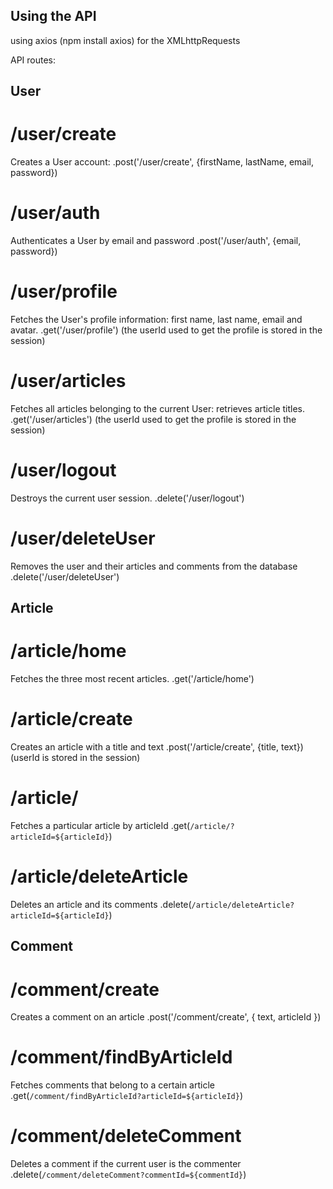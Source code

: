 Using the API
-------------
using axios (npm install axios) for the XMLhttpRequests

API routes:

User
-----

# /user/create
Creates a User account:
 .post('/user/create', {firstName, lastName, email, password})

# /user/auth
Authenticates a User by email and password
 .post('/user/auth', {email, password})

# /user/profile
Fetches the User's profile information: first name, last name, email and avatar.
 .get('/user/profile')
(the userId used to get the profile is stored in the session)

# /user/articles
Fetches all articles belonging to the current User: retrieves article titles.
 .get('/user/articles')
(the userId used to get the profile is stored in the session)

# /user/logout
Destroys the current user session.
 .delete('/user/logout')

# /user/deleteUser
Removes the user and their articles and comments from the database
 .delete('/user/deleteUser')


Article
-------

# /article/home
Fetches the three most recent articles.
 .get('/article/home')

# /article/create
Creates an article with a title and text
 .post('/article/create', {title, text})
(userId is stored in the session)

# /article/
Fetches a particular article by articleId
 .get(`/article/?articleId=${articleId}`)

# /article/deleteArticle
Deletes an article and its comments
 .delete(`/article/deleteArticle?articleId=${articleId}`)


Comment
-------

# /comment/create
Creates a comment on an article
.post('/comment/create', { text, articleId })

# /comment/findByArticleId
Fetches comments that belong to a certain article
 .get(`/comment/findByArticleId?articleId=${articleId}`)

# /comment/deleteComment
Deletes a comment if the current user is the commenter
 .delete(`/comment/deleteComment?commentId=${commentId}`)


